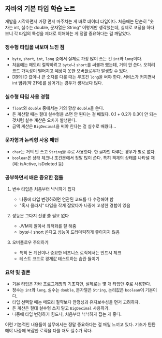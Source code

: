 ## 자바의 기본 타입 학습 노트

개발을 시작하면서 가장 먼저 마주치는 게 바로 데이터 타입이다. 처음에는 단순히 "숫자는 int, 실수는 double, 문자열은 String" 이렇게만 생각했는데, 실제로 코딩을 하다 보니 각 타입의 특성을 제대로 이해하는 게 정말 중요하다는 걸 깨달았다.

### 정수형 타입을 써보며 느낀 점

- `byte`, `short`, `int`, `long` 중에서 실제로 가장 많이 쓰는 건 `int`와 `long`이다.
- 처음에는 메모리 절약하려고 `byte`나 `short`를 써볼까 했는데, 거의 안 쓴다. 오히려 코드 가독성이 떨어지고 예상치 못한 오버플로우가 발생할 수 있다.
- DB의 ID 값이나 큰 숫자를 다룰 때는 무조건 `long`을 써야 한다. 서비스가 커지면서 int 범위(약 21억)를 넘어가는 경우가 생각보다 많다.

### 실수형 타입 사용 경험

- `float`와 `double` 중에서는 거의 항상 `double`을 쓴다.
- 돈 계산할 때는 절대 실수형을 쓰면 안 된다는 걸 배웠다. 0.1 + 0.2가 0.3이 안 되는 것처럼 실수 계산은 오차가 발생한다.
- 금액 계산은 `BigDecimal`을 써야 한다는 걸 실수로 배웠다...

### 문자형과 논리형 사용 패턴

- `char`는 거의 안 쓰고 `String`을 주로 사용한다. 한 글자만 다루는 경우가 별로 없다.
- `boolean`은 상태 체크나 조건문에서 정말 많이 쓴다. 특히 객체의 상태를 나타낼 때 (예: isActive, isDeleted 등)

### 공부하면서 배운 중요한 점들

1. 변수 타입은 처음부터 넉넉하게 잡자

   - 나중에 타입 변경하려면 연관된 코드를 다 수정해야 함
   - "혹시 몰라서" 타입을 작게 잡았다가 나중에 고생한 경험이 있음

2. 성능은 그다지 신경 쓸 필요 없다

   - JVM이 알아서 최적화를 잘 해줌
   - byte나 short 쓴다고 성능이 드라마틱하게 좋아지지 않음

3. 오버플로우 주의하기
   - 특히 돈 계산이나 중요한 비즈니스 로직에서는 반드시 체크
   - 테스트 코드로 경계값 테스트하는 습관 들이기

### 요약 및 결론

- 기본 타입은 자바 프로그래밍의 기초지만, 실제로는 몇 개 타입만 주로 사용한다.
- 정수는 `int`와 `long`, 실수는 `double`, 문자열은 `String`, 논리값은 `boolean`이 기본이다.
- 타입 선택할 때는 메모리 절약보다 안정성과 유지보수성을 먼저 고려하자.
- 돈 계산은 절대 실수형 쓰지 말고 `BigDecimal` 사용하기.
- 나중에 타입 변경하기 힘드니, 처음부터 넉넉하게 잡는 게 좋다.

이런 기본적인 내용들이 실무에서는 정말 중요하다는 걸 매일 느끼고 있다. 기초가 탄탄해야 나중에 복잡한 로직을 다룰 때도 실수가 적다.

